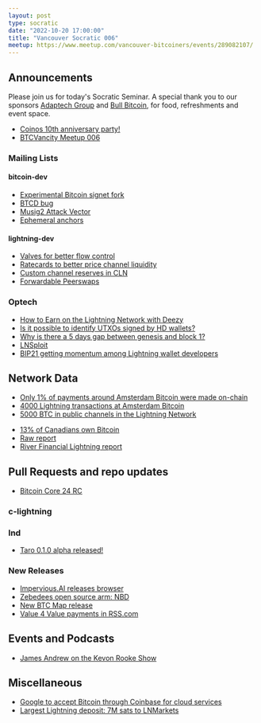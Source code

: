 ```yaml
---
layout: post
type: socratic
date: "2022-10-20 17:00:00"
title: "Vancouver Socratic 006"
meetup: https://www.meetup.com/vancouver-bitcoiners/events/289082107/
---
```


## Announcements
Please join us for today's Socratic Seminar. A special thank you to our sponsors [Adaptech Group](https://adaptechgroup.com/) and [Bull Bitcoin](https://www.bullbitcoin.com/), for food, refreshments and event space.

- [Coinos 10th anniversary party!](https://twitter.com/coinoswallet/status/1582820024783601664)
- [BTCVancity Meetup 006](https://www.meetup.com/meetup-group-ukzqmbyi/events/289219912/)

### Mailing Lists

#### bitcoin-dev

- [Experimental Bitcoin signet fork](https://lists.linuxfoundation.org/pipermail/bitcoin-dev/2022-September/020921.html)
- [BTCD bug](https://github.com/btcsuite/btcd/issues/1897)
- [Musig2 Attack Vector](https://lists.linuxfoundation.org/pipermail/bitcoin-dev/2022-October/021000.html)
- [Ephemeral anchors](https://lists.linuxfoundation.org/pipermail/bitcoin-dev/2022-October/021036.html)

#### lightning-dev

- [Valves for better flow control](https://blog.bitmex.com/the-power-of-htlc_maximum_msat-as-a-control-valve-for-better-flow-control-improved-reliability-and-lower-expected-payment-failure-rates-on-the-lightning-network/)
- [Ratecards to better price channel liquidity](https://lists.linuxfoundation.org/pipermail/lightning-dev/2022-September/003685.html)
- [Custom channel reserves in CLN](https://github.com/ElementsProject/lightning/pull/5315)
- [Forwardable Peerswaps](https://lists.linuxfoundation.org/pipermail/lightning-dev/2022-October/003710.html)


<!-- #### dlc-dev -->


### Optech

- [How to Earn on the Lightning Network with Deezy](https://dannydeezy.notion.site/How-to-Earn-on-the-Lightning-Network-62c9ebee3403487bbbd936d75d59d6fc)
- [Is it possible to identify UTXOs signed by HD wallets?](https://bitcoin.stackexchange.com/questions/115311/is-it-possible-to-identify-utxos-signed-by-hd-wallets)
- [Why is there a 5 days gap between genesis and block 1?](https://bitcoin.stackexchange.com/questions/115344/why-is-there-a-5-days-gap-between-genesis-and-block-1)
- [LNSploit](https://stacker.news/items/80134)
- [BIP21 getting momentum among Lightning wallet developers](https://bitcoinqr.dev/)

<!-- ### Bitcoinomics -->



## Network Data

- [Only 1% of payments around Amsterdam Bitcoin were made on-chain](https://twitter.com/bitkassanl/status/1581652255379709953)
- [4000 Lightning transactions at Amsterdam Bitcoin](https://twitter.com/davidfbailey/status/1581419924819693568)
- [5000 BTC in public channels in the Lightning Network](https://twitter.com/Exp_Layers/status/1578115796160708617)


<!-- ## Research -->

- [13% of Canadians own Bitcoin](https://www.bankofcanada.ca/2022/10/five-things-we-learned-about-canadian-bitcoin-owners-in-2021)
- [Raw report](https://www.bankofcanada.ca/wp-content/uploads/2022/10/swp2022-44.pdf)
- [River Financial Lightning report](https://river.com/learn/files/river-lightning-report.pdf)

<!-- ## InfoSec -->


## Pull Requests and repo updates

<!-- ### Bitcoin Core -->

- [Bitcoin Core 24 RC](https://bitcoincore.org/bin/bitcoin-core-24.0/)

<!-- ### rust-bitcoin -->

<!-- ### secp256k1 -->

<!-- ### secp256k1-zkp -->

<!-- ### BIPs -->

<!-- ### eclair -->

### c-lightning

### lnd

- [Taro 0.1.0 alpha released!](https://github.com/lightninglabs/taro)


<!-- ### rust-lightning -->


<!-- ### BOLTS -->

### New Releases

- [Impervious.AI releases browser](https://twitter.com/ImperviousAi/status/1582807130330914816)
- [Zebedees open source arm: NBD](https://twitter.com/andreneves/status/1580929109747957760)
- [New BTC Map release](https://twitter.com/btcmapdotorg/status/1580241136496832512)
- [Value 4 Value payments in RSS.com](https://twitter.com/rss/status/1580249601004556288)

## Events and Podcasts

- [James Andrew on the Kevon Rooke Show](https://twitter.com/kerooke/status/1580348176544190465)

## Miscellaneous

- [Google to accept Bitcoin through Coinbase for cloud services](https://twitter.com/BitcoinMagazine/status/1579810248113606656)
- [Largest Lightning deposit: 7M sats to LNMarkets](https://twitter.com/LNMarkets/status/1579799803315511296)


